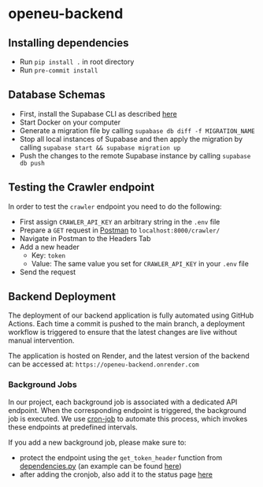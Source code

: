 # openeu-backend

## Installing dependencies
- Run ```pip install .``` in root directory
- Run ```pre-commit install```

## Database Schemas
- First, install the Supabase CLI as described [here](https://supabase.com/docs/guides/local-development/cli/getting-started#installing-the-supabase-cli)
- Start Docker on your computer
- Generate a migration file by calling ```supabase db diff -f MIGRATION_NAME```
- Stop all local instances of Supabase and then apply the migration by calling ```supabase start && supabase migration up```
- Push the changes to the remote Supabase instance by calling ```supabase db push```

## Testing the Crawler endpoint
In order to test the `crawler` endpoint you need to do the following: 
 - First assign `CRAWLER_API_KEY` an arbitrary string in the `.env` file
 - Prepare a `GET` request in [Postman](https://www.postman.com/downloads/) to `localhost:8000/crawler/`
 - Navigate in Postman to the Headers Tab
 - Add a new header 
   - Key: `token` 
   - Value: The same value you set for `CRAWLER_API_KEY` in your `.env` file 
 - Send the request

## Backend Deployment
The deployment of our backend application is fully automated using GitHub Actions.
Each time a commit is pushed to the main branch, a deployment workflow is triggered to ensure that the latest changes are live without manual intervention.

The application is hosted on Render, and the latest version of the backend can be accessed at: ```https://openeu-backend.onrender.com```

### Background Jobs
In our project, each background job is associated with a dedicated API endpoint. 
When the corresponding endpoint is triggered, the background job is executed.
We use [cron-job](https://console.cron-job.org/) to automate this process, which invokes these endpoints at predefined intervals.

If you add a new background job, please make sure to: 
- protect the endpoint using the `get_token_header` function from [dependencies.py](./app/dependencies.py) (an example can be found [here](./app/api/crawler.py))
- after adding the cronjob, also add it to the status page [here](https://console.cron-job.org/statuspages/26586)
